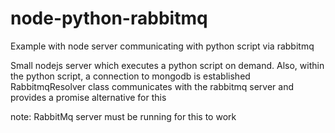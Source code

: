 # node-python-rabbitmq
Example with node server communicating with python script via rabbitmq

Small nodejs server which executes a python script on demand.
Also, within the python script, a connection to mongodb is established
RabbitmqResolver class communicates with the rabbitmq server and provides a promise alternative for this 

note: RabbitMq server must be running for this to work

